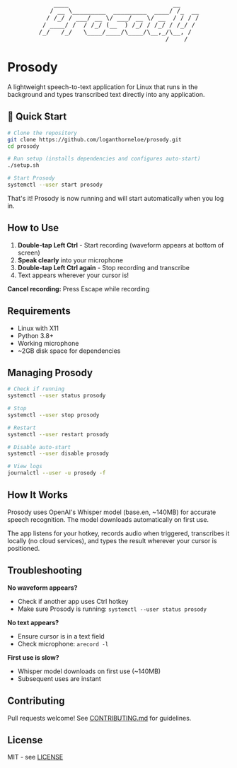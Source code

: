 <div align="center">
<pre>
    ____                            __     
   / __ \_________  _________  ____/ /_  __
  / /_/ / ___/ __ \/ ___/ __ \/ __  / / / /
 / ____/ /  / /_/ (__  ) /_/ / /_/ / /_/ / 
/_/   /_/   \____/____/\____/\__,_/\__, /  
                                  /____/   
</pre>
</div>

# Prosody

A lightweight speech-to-text application for Linux that runs in the background and types transcribed text directly into any application.

## 🚀 Quick Start

```bash
# Clone the repository
git clone https://github.com/loganthorneloe/prosody.git
cd prosody

# Run setup (installs dependencies and configures auto-start)
./setup.sh

# Start Prosody
systemctl --user start prosody
```

That's it! Prosody is now running and will start automatically when you log in.

## How to Use

1. **Double-tap Left Ctrl** - Start recording (waveform appears at bottom of screen)
2. **Speak clearly** into your microphone
3. **Double-tap Left Ctrl again** - Stop recording and transcribe
4. Text appears wherever your cursor is!

**Cancel recording:** Press Escape while recording

## Requirements

- Linux with X11
- Python 3.8+
- Working microphone
- ~2GB disk space for dependencies

## Managing Prosody

```bash
# Check if running
systemctl --user status prosody

# Stop
systemctl --user stop prosody

# Restart
systemctl --user restart prosody

# Disable auto-start
systemctl --user disable prosody

# View logs
journalctl --user -u prosody -f
```

## How It Works

Prosody uses OpenAI's Whisper model (base.en, ~140MB) for accurate speech recognition. The model downloads automatically on first use.

The app listens for your hotkey, records audio when triggered, transcribes it locally (no cloud services), and types the result wherever your cursor is positioned.

## Troubleshooting

**No waveform appears?**
- Check if another app uses Ctrl hotkey
- Make sure Prosody is running: `systemctl --user status prosody`

**No text appears?**
- Ensure cursor is in a text field
- Check microphone: `arecord -l`

**First use is slow?**
- Whisper model downloads on first use (~140MB)
- Subsequent uses are instant

## Contributing

Pull requests welcome! See [CONTRIBUTING.md](CONTRIBUTING.md) for guidelines.

## License

MIT - see [LICENSE](LICENSE)